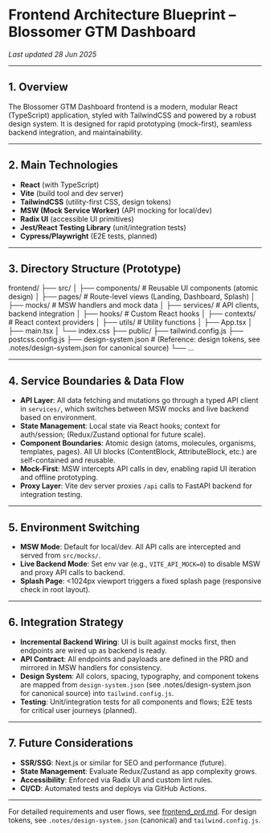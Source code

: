 # Frontend Architecture Blueprint – Blossomer GTM Dashboard

_Last updated 28 Jun 2025_

---

## 1. Overview
The Blossomer GTM Dashboard frontend is a modern, modular React (TypeScript) application, styled with TailwindCSS and powered by a robust design system. It is designed for rapid prototyping (mock-first), seamless backend integration, and maintainability.

---

## 2. Main Technologies
- **React** (with TypeScript)
- **Vite** (build tool and dev server)
- **TailwindCSS** (utility-first CSS, design tokens)
- **MSW (Mock Service Worker)** (API mocking for local/dev)
- **Radix UI** (accessible UI primitives)
- **Jest/React Testing Library** (unit/integration tests)
- **Cypress/Playwright** (E2E tests, planned)

---

## 3. Directory Structure (Prototype)

frontend/
├── src/
│   ├── components/           # Reusable UI components (atomic design)
│   ├── pages/                # Route-level views (Landing, Dashboard, Splash)
│   ├── mocks/                # MSW handlers and mock data
│   ├── services/             # API clients, backend integration
│   ├── hooks/                # Custom React hooks
│   ├── contexts/             # React context providers
│   ├── utils/                # Utility functions
│   ├── App.tsx
│   ├── main.tsx
│   └── index.css
├── public/
├── tailwind.config.js
├── postcss.config.js
├── design-system.json        # (Reference: design tokens, see .notes/design-system.json for canonical source)
└── ...

---

## 4. Service Boundaries & Data Flow
- **API Layer**: All data fetching and mutations go through a typed API client in `services/`, which switches between MSW mocks and live backend based on environment.
- **State Management**: Local state via React hooks; context for auth/session; (Redux/Zustand optional for future scale).
- **Component Boundaries**: Atomic design (atoms, molecules, organisms, templates, pages). All UI blocks (ContentBlock, AttributeBlock, etc.) are self-contained and reusable.
- **Mock-First**: MSW intercepts API calls in dev, enabling rapid UI iteration and offline prototyping.
- **Proxy Layer**: Vite dev server proxies `/api` calls to FastAPI backend for integration testing.

---

## 5. Environment Switching
- **MSW Mode**: Default for local/dev. All API calls are intercepted and served from `src/mocks/`.
- **Live Backend Mode**: Set env var (e.g., `VITE_API_MOCK=0`) to disable MSW and proxy API calls to backend.
- **Splash Page**: <1024px viewport triggers a fixed splash page (responsive check in root layout).

---

## 6. Integration Strategy
- **Incremental Backend Wiring**: UI is built against mocks first, then endpoints are wired up as backend is ready.
- **API Contract**: All endpoints and payloads are defined in the PRD and mirrored in MSW handlers for consistency.
- **Design System**: All colors, spacing, typography, and component tokens are mapped from `design-system.json` (see .notes/design-system.json for canonical source) into `tailwind.config.js`.
- **Testing**: Unit/integration tests for all components and flows; E2E tests for critical user journeys (planned).

---

## 7. Future Considerations
- **SSR/SSG**: Next.js or similar for SEO and performance (future).
- **State Management**: Evaluate Redux/Zustand as app complexity grows.
- **Accessibility**: Enforced via Radix UI and custom lint rules.
- **CI/CD**: Automated tests and deploys via GitHub Actions.

---

For detailed requirements and user flows, see [frontend_prd.md](mdc:frontend_prd.md). For design tokens, see `.notes/design-system.json` (canonical) and `tailwind.config.js`. 